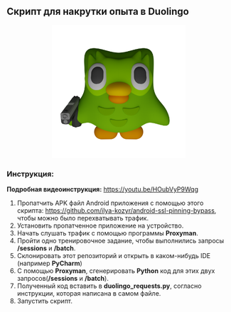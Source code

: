 ## Скрипт для накрутки опыта в Duolingo

<p align="center">
<img src="images/duo_3d.png" alt="image" width="300" height="auto">
</p>

### Инструкция:

**Подробная видеоинструкция:** https://youtu.be/HOubVyP9Wqg

1. Пропатчить APK файл Android приложения с помощью этого скрипта: https://github.com/ilya-kozyr/android-ssl-pinning-bypass, чтобы можно было перехватывать трафик.
2. Установить пропатченное приложение на устройство.
3. Начать слушать трафик с помощью программы **Proxyman**.
4. Пройти одно тренировочное задание, чтобы выполнились запросы **/sessions** и **/batch**. 
5. Склонировать этот репозиторий и открыть в каком-нибудь IDE (например **PyCharm**)
6. С помощью **Proxyman**, сгенерировать **Python** код для этих двух запросов(**/sessions** и **/batch**). 
7. Полученный код вставить в **duolingo_requests.py**, согласно инструкции, которая написана в самом файле. 
8. Запустить скрипт.